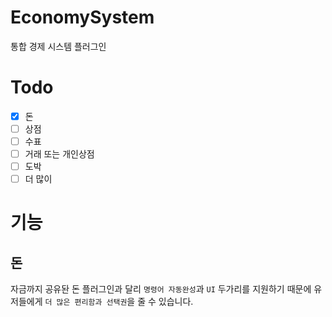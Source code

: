 # EconomySystem
통합 경제 시스템 플러그인
# Todo
- [X] 돈
- [ ] 상점
- [ ] 수표
- [ ] 거래 또는 개인상점
- [ ] 도박
- [ ] 더 많이

# 기능
## 돈
자금까지 공유돤 돈 플러그인과 달리 `명령어 자동완성`과 `UI` 두가리를 지원하기 때문에 유저들에게 `더 많은 편리함과 선택권`을 줄 수 있습니다.